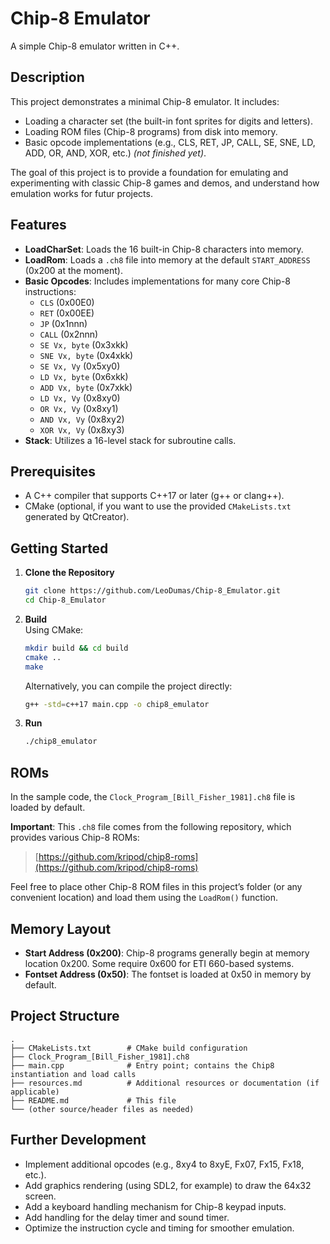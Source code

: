 # Chip-8 Emulator

A simple Chip-8 emulator written in C++.

## Description

This project demonstrates a minimal Chip-8 emulator. It includes:

- Loading a character set (the built-in font sprites for digits and letters).
- Loading ROM files (Chip-8 programs) from disk into memory.
- Basic opcode implementations (e.g., CLS, RET, JP, CALL, SE, SNE, LD, ADD, OR, AND, XOR, etc.) *(not finished yet)*.

The goal of this project is to provide a foundation for emulating and experimenting with classic Chip-8 games and demos, and understand how emulation works for futur projects.

## Features

- **LoadCharSet**: Loads the 16 built-in Chip-8 characters into memory.
- **LoadRom**: Loads a `.ch8` file into memory at the default `START_ADDRESS` (0x200 at the moment).
- **Basic Opcodes**: Includes implementations for many core Chip-8 instructions:
  - `CLS` (0x00E0)
  - `RET` (0x00EE)
  - `JP` (0x1nnn)
  - `CALL` (0x2nnn)
  - `SE Vx, byte` (0x3xkk)
  - `SNE Vx, byte` (0x4xkk)
  - `SE Vx, Vy` (0x5xy0)
  - `LD Vx, byte` (0x6xkk)
  - `ADD Vx, byte` (0x7xkk)
  - `LD Vx, Vy` (0x8xy0)
  - `OR Vx, Vy` (0x8xy1)
  - `AND Vx, Vy` (0x8xy2)
  - `XOR Vx, Vy` (0x8xy3)
- **Stack**: Utilizes a 16-level stack for subroutine calls.

## Prerequisites

- A C++ compiler that supports C++17 or later (g++ or clang++).
- CMake (optional, if you want to use the provided `CMakeLists.txt` generated by QtCreator).

## Getting Started

1. **Clone the Repository**  
   ```bash
   git clone https://github.com/LeoDumas/Chip-8_Emulator.git
   cd Chip-8_Emulator
   ```

2. **Build**  
   Using CMake:
   ```bash
   mkdir build && cd build
   cmake ..
   make
   ```
   Alternatively, you can compile the project directly:
   ```bash
   g++ -std=c++17 main.cpp -o chip8_emulator
   ```

3. **Run**  
   ```bash
   ./chip8_emulator
   ```

## ROMs

In the sample code, the `Clock_Program_[Bill_Fisher_1981].ch8` file is loaded by default.

**Important**: This `.ch8` file comes from the following repository, which provides various Chip-8 ROMs:

> [https://github.com/kripod/chip8-roms](https://github.com/kripod/chip8-roms)

Feel free to place other Chip-8 ROM files in this project’s folder (or any convenient location) and load them using the `LoadRom()` function.

## Memory Layout

- **Start Address (0x200)**: Chip-8 programs generally begin at memory location 0x200. Some require 0x600 for ETI 660-based systems.
- **Fontset Address (0x50)**: The fontset is loaded at 0x50 in memory by default.

## Project Structure

```
.
├── CMakeLists.txt        # CMake build configuration
├── Clock_Program_[Bill_Fisher_1981].ch8
├── main.cpp              # Entry point; contains the Chip8 instantiation and load calls
├── resources.md          # Additional resources or documentation (if applicable)
├── README.md             # This file
└── (other source/header files as needed)
```

## Further Development

- Implement additional opcodes (e.g., 8xy4 to 8xyE, Fx07, Fx15, Fx18, etc.).
- Add graphics rendering (using SDL2, for example) to draw the 64x32 screen.
- Add a keyboard handling mechanism for Chip-8 keypad inputs.
- Add handling for the delay timer and sound timer.
- Optimize the instruction cycle and timing for smoother emulation.
